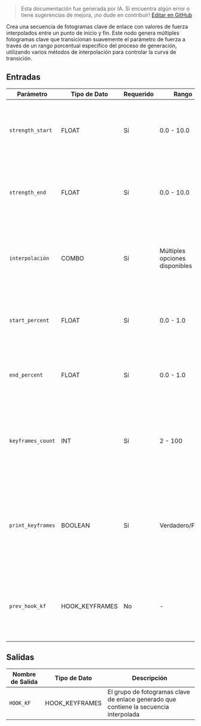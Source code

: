 > Esta documentación fue generada por IA. Si encuentra algún error o tiene sugerencias de mejora, ¡no dude en contribuir! [Editar en GitHub](https://github.com/Comfy-Org/embedded-docs/blob/main/comfyui_embedded_docs/docs/CreateHookKeyframesInterpolated/es.md)

Crea una secuencia de fotogramas clave de enlace con valores de fuerza interpolados entre un punto de inicio y fin. Este nodo genera múltiples fotogramas clave que transicionan suavemente el parámetro de fuerza a través de un rango porcentual específico del proceso de generación, utilizando varios métodos de interpolación para controlar la curva de transición.

## Entradas

| Parámetro | Tipo de Dato | Requerido | Rango | Descripción |
|-----------|-----------|----------|-------|-------------|
| `strength_start` | FLOAT | Sí | 0.0 - 10.0 | El valor de fuerza inicial para la secuencia de interpolación (valor por defecto: 1.0) |
| `strength_end` | FLOAT | Sí | 0.0 - 10.0 | El valor de fuerza final para la secuencia de interpolación (valor por defecto: 1.0) |
| `interpolación` | COMBO | Sí | Múltiples opciones disponibles | El método de interpolación utilizado para transicionar entre los valores de fuerza |
| `start_percent` | FLOAT | Sí | 0.0 - 1.0 | La posición porcentual inicial en el proceso de generación (valor por defecto: 0.0) |
| `end_percent` | FLOAT | Sí | 0.0 - 1.0 | La posición porcentual final en el proceso de generación (valor por defecto: 1.0) |
| `keyframes_count` | INT | Sí | 2 - 100 | El número de fotogramas clave a generar en la secuencia de interpolación (valor por defecto: 5) |
| `print_keyframes` | BOOLEAN | Sí | Verdadero/Falso | Si se debe imprimir la información de los fotogramas clave generados en el registro (valor por defecto: Falso) |
| `prev_hook_kf` | HOOK_KEYFRAMES | No | - | Grupo opcional de fotogramas clave de enlace anteriores al que se puede anexar |

## Salidas

| Nombre de Salida | Tipo de Dato | Descripción |
|-------------|-----------|-------------|
| `HOOK_KF` | HOOK_KEYFRAMES | El grupo de fotogramas clave de enlace generado que contiene la secuencia interpolada |
